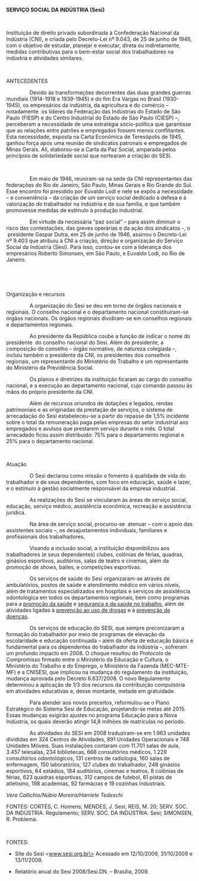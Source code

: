 **SERVIÇO SOCIAL DA INDÚSTRIA (Sesi)**

 

Instituição de direito privado subordinada à Confederação Nacional da
Indústria (CNI), e criada pelo Decreto-Lei nº 9.043, de 25 de junho de
1946, com o objetivo de estudar, planejar e executar, direta ou
indiretamente, medidas contributivas para o bem-estar social dos
trabalhadores na indústria e atividades similares.

 

ANTECEDENTES

                Devido às transformações decorrentes das duas grandes
guerras mundiais (1914-1918 e 1939-1945) e do fim Era Vargas no Brasil
(1930-1945), os empresários da indústria, da agricultura e do comércio –
notadamente  os líderes da Federação das Indústrias do Estado de São
Paulo (FIESP) e do Centro Industrial do Estado de São Paulo (CIESP) –,
perceberam a necessidade de uma estratégia sócio-política que garantisse
que as relações entre patrões e empregados fossem menos conflitantes.
Esta necessidade, exposta na Carta Econômica de Teresópolis de 1945,
ganhou força após uma reunião de sindicatos patronais e empregados de
Minas Gerais. Ali, elaborou-se a Carta da Paz Social, amparada pelos
princípios de solidariedade social que nortearam a criação do SESI.

 

                Em maio de 1946, reuniram-se na sede da CNI
representantes das federações do Rio de Janeiro, São Paulo, Minas Gerais
e Rio Grande do Sul. Esse encontro foi presidido por Euvaldo Lodi e nele
se expôs a necessidade – e conveniência – da criação de um serviço
social dedicado à defesa e à valorização do trabalhador na indústria e
de sua família, e que também promovesse medidas de estímulo à produção
industrial.

                Em virtude da necessária “paz social” – para assim
diminuir o risco das contestações, das greves operárias e da ação dos
sindicatos –, o  presidente Gaspar Dutra, em 25 de junho de 1946,
assinou o Decreto-Lei nº 9.403 que atribuiu à CNI a criação, direção e
organização do Serviço Social da Indústria (Sesi). Para isso, contou-se
com a liderança dos empresários Roberto Simonsen, em São Paulo, e
Euvaldo Lodi, no Rio de Janeiro.

 

 

Organização e recursos

                A organização do Sesi se deu em torno de órgãos
nacionais e regionais. O conselho nacional e o departamento nacional
constituíram-se órgãos nacionais. Os órgãos regionais dividiram-se em
conselhos regionais e departamentos regionais.

                Ao presidente da República coube a função de indicar o
nome do presidente  do conselho nacional do Sesi. Além do presidente, a
composição do conselho – órgão normativo, de natureza colegiada –,
incluiu também o presidente da CNI, os presidentes dos conselhos
regionais, um representante do Ministério do Trabalho e um representante
do Ministério da Previdência Social.

                Os planos e diretrizes da instituição ficaram ao cargo
do conselho nacional, e a execução ao departamento nacional, cujo
comando passou às mãos do próprio presidente da CNI.

                Além de recursos oriundos de dotações e legados, rendas
patrimoniais e as originadas da prestação de serviços, o sistema de
arrecadação do Sesi estabeleceu-se a partir do repasse de 1,5% incidente
sobre o total da remuneração paga pelas empresas do setor industrial aos
empregados e avulsos que prestarem serviço durante o mês. O total
arrecadado ficou assim distribuído: 75% para o departamento regional e
25% para o departamento nacional.

 

Atuação

                O Sesi declarou como missão o fomento à qualidade de
vida do trabalhador e de seus dependentes, com foco em educação, saúde e
lazer, e o estímulo à gestão socialmente responsável da empresa
industrial.

                As realizações do Sesi se vincularam às áreas de serviço
social, educação, serviço médico, assistência econômica, recreação e
assistência jurídica.

                Na área de serviço social, procurou-se  atenuar – com o
apoio das assistentes sociais –, os desajustamentos individuais,
familiares e profissionais dos trabalhadores.

                Visando a inclusão social, a instituição disponibilizou
aos trabalhadores (e seus dependentes) clubes, colônias de férias,
quadras, ginásios esportivos, auditórios, salas de teatro e cinemas,
além da promoção de *shows*, bailes, e competições esportivas.

                Os serviços de saúde do Sesi organizaram-se através de
ambulatórios, postos de saúde e atendimento médico em vários níveis,
além de tratamentos especializados em hospitais e serviços de
assistência odontológica em todos os departamentos regionais, bem como
programas para a [promoção da
saúde](http://www.sesi.org.br/portal/main.jsp?lumPageId=8A9015D014E1734601150458CA0A3D0D) e [segurança
e da saúde no
trabalho](http://www.sesi.org.br/portal/main.jsp?lumPageId=8A9015D014E1734601150459E31B41AD),
além de atividades ligadas à [prevenção ao uso de
drogas](http://www.sesi.org.br/portal/main.jsp?lumPageId=8A90153D14DB3C990114DB9E94EE7B19) e
à [prevenção de
doenças](http://www.sesi.org.br/portal/main.jsp?lumPageId=8A90153D14DB3C990114DB9EA4AD7B63).

                Os serviços de educação do SESI, que sempre preconizaram
a formação do trabalhador por meio de programas de elevação da
escolaridade e educação continuada – além da oferta de educação básica e
fundamental para os dependentes do trabalhador da indústria –, sofreram
um profundo impacto em 2008. O choque resultou do Protocolo de
Compromisso firmado entre o Ministério da Educação e Cultura, o
Ministério do Trabalho e do Emprego, o Ministério da Fazenda
(MEC-MTE-MF) e a CNISESI, que implicou na mudança do regulamento da
instituição, mudança aprovada pelo Decreto 6.637/2008. O novo
Regulamento determinou a aplicação de 1/3 dos recursos da contribuição
compulsória em atividades educativas e, desse montante, metade em
gratuidade.

                Para atender aos novos preceitos, reformulou-se o Plano
Estratégico do Sistema Sesi de Educação, projetando-se metas até 2015.
Essas mudanças exigirão ajustes no programa Educação para a Nova
Indústria, os quais deverão atingir 14,8 milhões de matrículas no
período.

                As atividades do SESI em 2008 traduziram-se em 1.963
unidades divididas em 324 Centros de Atividades, 891 Unidades
Operacionais e 748 Unidades Móveis. Suas instalações contaram com 11.701
salas de aula, 3.457 telesalas, 234 bibliotecas, 668 consultórios
médicos, 1.229 consultórios odontológicos, 131 centros de radiologia,
160 salas de enfermagem, 150 laboratórios, 127 clubes do trabalhador,
248 ginásios esportivos, 64 estádios, 184 auditórios, cinemas e teatros,
8 colônias de férias, 623 quadras esportivas, 312 campos de futebol, 61
pistas de atletismo, 198 academias, 92 farmácias e 19 cozinhas
industriais.

*Vera Callichio/Núbia Moreira/Harriete Tedeschi*

FONTES: CORTÉS, C. Homens; MENDES, J. Sesi; REIS, M. 20; SERV. SOC. DA
INDÚSTRIA. Regulamento; SERV. SOC. DA INDÚSTRIA. Sesi; SIMONSEN, R.
Problema.

 

FONTES:

- Site do Sesi \<www.sesi.org.br\> Acessado em 12/10/2009, 31/10/2009 e
13/11/2009.

- Relatório anual do Sesi 2008/Sesi.DN. – Brasília, 2009.
